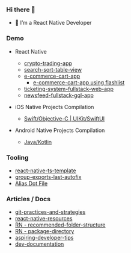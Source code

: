 ### Hi there 👋

- 🔭 I’m a React Native Developer

### Demo
- React Native
  - [crypto-trading-app](https://github.com/ramirezjag00/crypto-trading-app)
  - [search-sort-table-view](https://github.com/ramirezjag00/search-sort-table-view)
  - [e-commerce-cart-app](https://github.com/ramirezjag00/e-commerce-cart-app)
      - [e-commerce-cart-app using flashlist](https://github.com/ramirezjag00/marketplace-flashlist)
  - [ticketing-system-fullstack-web-app](https://github.com/ramirezjag00/ticketing-system-fullstack-web-app)
  - [newsfeed-fullstack-gql-app](https://github.com/ramirezjag00/newsfeed-fullstack-gql-app)

- iOS Native Projects Compilation
  - [Swift/Objective-C | UIKit/SwiftUI](https://github.com/ramirezjag00/iOS-Native-Demo)

- Android Native Projects Compilation
  - [Java/Kotlin](https://github.com/ramirezjag00/Android-Native-Demo)

### Tooling
- [react-native-ts-template](https://github.com/ramirezjag00/react-native-ts-template)
- [group-exports-last-autofix](https://github.com/ramirezjag00/group-exports-last-autofix)
- [Alias Dot File](https://github.com/ramirezjag00/dotFiles)

### Articles / Docs
- [git-practices-and-strategies](https://github.com/ramirezjag00/git-practices-and-strategies)
- [react-native-resources](https://github.com/ramirezjag00/react-native-resources)
- [RN - recommended-folder-structure](https://github.com/ramirezjag00/react-native-ts-template/tree/main/template#recommended-folder-structure)
- [RN - package-directory](https://github.com/ramirezjag00/react-native-resources#react-native-package-directory)
- [aspiring-developer-tips](https://github.com/ramirezjag00/aspiring-developer-tips)
- [dev-documentation](https://github.com/ramirezjag00/dev-documentation)
